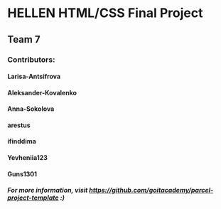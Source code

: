# HELLEN HTML/CSS Final Project

## Team 7

### Contributors:

#### Larisa-Antsifrova

#### Aleksander-Kovalenko

#### Anna-Sokolova

#### arestus

#### ifinddima

#### Yevheniia123

#### Guns1301

##### For more information, visit https://github.com/goitacademy/parcel-project-template :)
